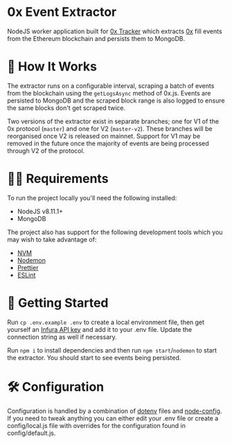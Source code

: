 # 0x Event Extractor

NodeJS worker application built for [0x Tracker](https://0xtracker.com) which extracts [0x](https://0xproject.com) fill events from the Ethereum blockchain and persists them to MongoDB.

# 🧐 How It Works

The extractor runs on a configurable interval, scraping a batch of events from the blockchain using the `getLogsAsync` method of 0x.js. Events are persisted to MongoDB and the scraped block range is also logged to ensure the same blocks don't get scraped twice.

Two versions of the extractor exist in separate branches; one for V1 of the 0x protocol (`master`) and one for V2 (`master-v2`). These branches will be reorganised once V2 is released on mainnet. Support for V1 may be removed in the future once the majority of events are being processed through V2 of the protocol.

# 👮‍♂️ Requirements

To run the project locally you'll need the following installed:

- NodeJS v8.11.1+
- MongoDB

The project also has support for the following development tools which you may wish to take advantage of:

- [NVM](https://github.com/creationix/nvm)
- [Nodemon](https://nodemon.io/)
- [Prettier](https://prettier.io/docs/en/editors.html)
- [ESLint](https://eslint.org/docs/user-guide/integrations#editors)

# 🐣 Getting Started

Run `cp .env.example .env` to create a local environment file, then get yourself an [Infura API key](https://infura.io/register) and add it to your .env file. Update the connection string as well if necessary.

Run `npm i` to install dependencies and then run `npm start`/`nodemon` to start the extractor. You should start to see events being persisted.

# 🛠 Configuration

Configuration is handled by a combination of [dotenv](https://github.com/motdotla/dotenv) files and [node-config](https://github.com/lorenwest/node-config). If you need to tweak anything you can either edit your .env file or create a config/local.js file with overrides for the configuration found in config/default.js.

